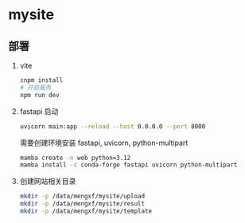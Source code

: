 # mysite

## 部署

1. vite

    ```bash
    cnpm install
    # 开启服务
    npm run dev
    ```

2. fastapi
    启动

    ```bash
    uvicorn main:app --reload --host 0.0.0.0 --port 8000
    ```

    需要创建环境安装 fastapi, uvicorn, python-multipart

    ```bash
    mamba create -n web python=3.12
    mamba install -c conda-forge fastapi uvicorn python-multipart
    ```

3. 创建网站相关目录

    ```bash
    mkdir -p /data/mengxf/mysite/upload
    mkdir -p /data/mengxf/mysite/result
    mkdir -p /data/mengxf/mysite/template
    ```
